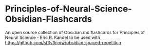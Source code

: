 # Principles-of-Neural-Science-Obsidian-Flashcards
An open source collection of Obsidian.md flashcards for Principles of Neural Science - Eric R. Kandel to be used with https://github.com/st3v3nmw/obsidian-spaced-repetition
